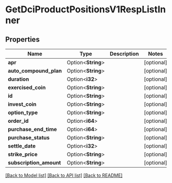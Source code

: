 # GetDciProductPositionsV1RespListInner

## Properties

Name | Type | Description | Notes
------------ | ------------- | ------------- | -------------
**apr** | Option<**String**> |  | [optional]
**auto_compound_plan** | Option<**String**> |  | [optional]
**duration** | Option<**i32**> |  | [optional]
**exercised_coin** | Option<**String**> |  | [optional]
**id** | Option<**String**> |  | [optional]
**invest_coin** | Option<**String**> |  | [optional]
**option_type** | Option<**String**> |  | [optional]
**order_id** | Option<**i64**> |  | [optional]
**purchase_end_time** | Option<**i64**> |  | [optional]
**purchase_status** | Option<**String**> |  | [optional]
**settle_date** | Option<**i32**> |  | [optional]
**strike_price** | Option<**String**> |  | [optional]
**subscription_amount** | Option<**String**> |  | [optional]

[[Back to Model list]](../README.md#documentation-for-models) [[Back to API list]](../README.md#documentation-for-api-endpoints) [[Back to README]](../README.md)


